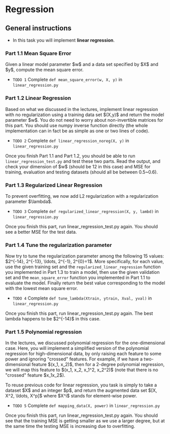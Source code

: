 Regression
====================================================

General instructions
----------------------------------------------------

-   In this task you will implement **linear regression**.

### Part 1.1 Mean Square Error

Given a linear model parameter \$w\$ and a data set specified by \$X\$
and \$y\$, compute the mean square error.

-   `TODO 1` Complete `def mean_square_error(w, X, y)` in
    `linear_regression.py`

### Part 1.2 Linear Regression

Based on what we discussed in the lectures, implement linear regression
with no regularization using a training data set \$(X,y)\$ and return
the model parameter \$w\$. You do not need to worry about non-invertible
matrices for this part. You should use numpy inverse function directly
(the whole implementation can in fact be as simple as one or two lines
of code).

-   `TODO 2` Complete `def linear_regression_noreg(X, y)` in
    `linear_regression.py`

Once you finish Part 1.1 and Part 1.2, you should be able to run
`linear_regression_test.py` and test these two parts. Read the output,
and check your dimension of \$w\$ (should be 12 in this case) and MSE
for training, evaluation and testing datasets (should all be between
0.5\~0.6).

### Part 1.3 Regularized Linear Regression

To prevent overfitting, we now add L2 regularization with a
regularization parameter \$\\lambda\$.

-   `TODO 3` Complete `def regularized_linear_regression(X, y, lambd)`
    in `linear_regression.py`

Once you finish this part, run linear\_regression\_test.py again. You
should see a better MSE for the test data.

### Part 1.4 Tune the regularization parameter

Now try to tune the regularization parameter among the following 15
values: \$2\^{-14}, 2\^{-13}, \\ldots, 2\^{-1}, 2\^{0}=1\$. More
specifically, for each value, use the given training set and the
`regularized_linear_regression` function you implemented in Part 1.3 to
train a model, then use the given validation set and the
`mean_square_error` function you implemented in Part 1.1 to evaluate the
model. Finally return the best value corresponding to the model with the
lowest mean square error.

-   `TODO 4` Complete `def tune_lambda(Xtrain, ytrain, Xval, yval)` in
    `linear_regression.py`

Once you finish this part, run linear\_regression\_test.py again. The
best lambda happens to be \$2\^{-14}\$ in this case.

### Part 1.5 Polynomial regression

In the lectures, we discussed polynomial regression for the
one-dimensional case. Here, you will implement a simplified version of
the polynomial regression for high-dimensional data, by only raising
each feature to some power and ignoring \"crossed\" features. For
example, if we have a two-dimensional feature \$(x\_1, x\_2)\$, then for
a 2-degree polynomial regression, we will map this feature to \$(x\_1,
x\_2, x\_1\^2, x\_2\^2)\$ (note that there is no \"crossed\" feature
\$x\_1x\_2\$).

To reuse previous code for linear regression, you task is simply to take
a dataset \$X\$ and an integer \$p\$, and return the augmented data set
\$\[X, X\^2, \\ldots, X\^p\]\$ where \$X\^i\$ stands for element-wise
power.

-   `TODO 5` Complete `def mapping_data(X, power)` in
    `linear_regression.py`

Once you finish this part, run linear\_regression\_test.py again. You
should see that the training MSE is getting smaller as we use a larger
degree, but at the same time the testing MSE is increasing due to
overfitting.
